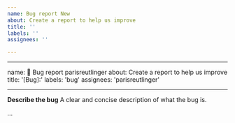 ```yaml
---
name: Bug report New
about: Create a report to help us improve
title: ''
labels: ''
assignees: ''

---
```


---
name: 🐞 Bug report parisreutlinger
about: Create a report to help us improve
title: '[Bug]:'
labels: 'bug'
assignees: 'parisreutlinger'

---

**Describe the bug**
A clear and concise description of what the bug is.

...
